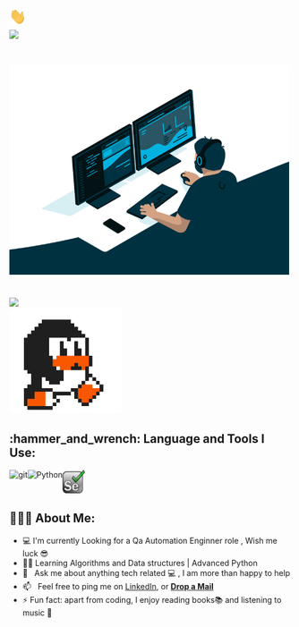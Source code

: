 <h2 align="left">
  <br><img src="https://github.com/Osama-NJ/Osama-NJ/blob/main/img/Hi.gif"width="30"> <br><img src="https://readme-typing-svg.herokuapp.com?size=26&lines=Hello+There+!!;My+Name+is+Osama..;Nice+to+meet+you+:);Welcome+to+my+Github+:D">
</h2>
<h3 align="left">
  <br><img src="https://github.com/Osama-NJ/Osama-NJ/blob/main/img/code.gif" width="500">
  
   <br><img src="https://readme-typing-svg.herokuapp.com?size=26&lines=Lets+scroll+down+together++">
   <br><img src="https://github.com/Osama-NJ/Osama-NJ/blob/main/img/linux_rounded.gif" width="200">
</h3>
<h4 align="right">
  
<h2 align="left">:hammer_and_wrench: Language and Tools I Use:</h2>
<p align="left">

<a href="https://git-scm.com/" target="_blank"> <img src="https://raw.githubusercontent.com/rahul-jha98/github_readme_icons/main/language_and_tools/square/git-scm/git-scm.svg" align="left" alt="git" height='42px'/> </a>
  
<a href="https://www.python.org" target="_blank"><img align="left" alt="Python" height ="42px" src="https://raw.githubusercontent.com/rahul-jha98/github_readme_icons/main/language_and_tools/square/python/python.svg"></a>
<a href="https://www.selenium.dev" target="_blank"> <img src="https://github.com/Osama-NJ/Osama-NJ/blob/main/img/selenium%20pic.png" alt="Selenium" width="40" height="42px"/> </a>
 
<h2 align="left">👨🏻‍💻 About Me:</h2>

- :computer: I'm currently Looking for a Qa Automation Enginner role , Wish me luck 	:sunglasses:
- :man_technologist: Learning Algorithms and Data structures | Advanced Python
- 💬 &nbsp; Ask me about anything tech related :computer: , I am more than happy to help 
- 📫 &nbsp; Feel free to ping me on [LinkedIn](https://www.linkedin.com/in/osamanajjar), or [**Drop a Mail**](mailto:najjarosama2@gmail.com)
- :zap: Fun fact: apart from coding, I enjoy reading books:books:	 and listening to music :musical_note:	
      
  








